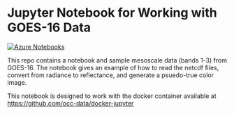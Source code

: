Jupyter Notebook for Working with GOES-16 Data
===

[![Azure Notebooks](https://notebooks.azure.com/launch.png)](https://notebooks.azure.com/import/gh/occ-data/goes16-jupyter)

This repo contains a notebook and sample mesoscale data (bands 1-3) from GOES-16. The notebook gives an example of how to read the netcdf files, convert from radiance to reflectance, and generate a psuedo-true color image.

This notebook is designed to work with the docker container available at https://github.com/occ-data/docker-jupyter

